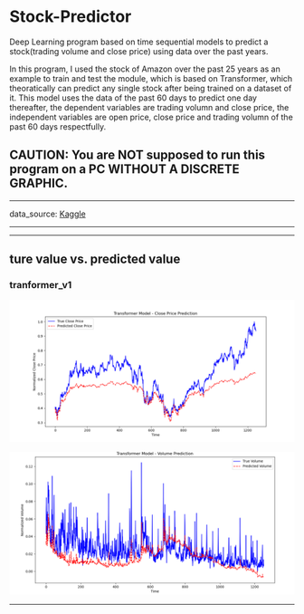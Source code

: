 # Stock-Predictor
Deep Learning program based on time sequential models to predict a stock(trading volume and close price) using data over the past years.

In this program, I used the stock of Amazon over the past 25 years as an example to train and test the module, which is based on Transformer, which theoratically can predict any single stock after being trained on a dataset of it.
This model uses the data of the past 60 days to predict one day thereafter, the dependent variables are trading volumn and close price, the independent variables are open price, close price and trading volumn of the past 60 days respectfully.

CAUTION: **You are NOT supposed to run this program on a PC WITHOUT A DISCRETE GRAPHIC.**
---

---
data_source: <a href='https://www.kaggle.com/datasets/meharshanali/amazon-stocks-2025'>Kaggle</a>


---

---
## ture value vs. predicted value

### tranformer_v1
![alt text](<pic/transformer_v1/close price.png>)

![alt text](pic/transformer_v1/volumn.png)

---
